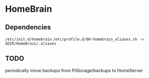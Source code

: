 # HomeBrain

## Dependencies

`/etc/init.d/homebrain`
`/etc/profile.d/00-homebrain_aliases.sh -> $DIR/HomeBrain/.aliases`

## TODO

periodically move backups from PiStorage/backups to HomeServer
